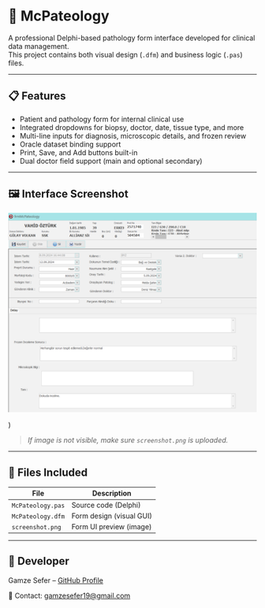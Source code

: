 # 🧬 McPateology

A professional Delphi-based pathology form interface developed for clinical data management.  
This project contains both visual design (`.dfm`) and business logic (`.pas`) files.

---

## 📋 Features

- Patient and pathology form for internal clinical use  
- Integrated dropdowns for biopsy, doctor, date, tissue type, and more  
- Multi-line inputs for diagnosis, microscopic details, and frozen review  
- Oracle dataset binding support  
- Print, Save, and Add buttons built-in  
- Dual doctor field support (main and optional secondary)

---

## 🖼️ Interface Screenshot

![Form UI](Kopya.png)

)

> *If image is not visible, make sure `screenshot.png` is uploaded.*

---

## 📁 Files Included

| File              | Description               |
|-------------------|---------------------------|
| `McPateology.pas` | Source code (Delphi)      |
| `McPateology.dfm` | Form design (visual GUI)  |
| `screenshot.png`  | Form UI preview (image)   |

---

## 👤 Developer

Gamze Sefer – [GitHub Profile](https://github.com/gmzsefer)

📧 Contact: gamzesefer19@gmail.com  
